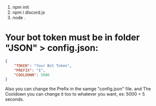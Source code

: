 1. npm init
2. npm i discord.js
3. node .

# Your bot token must be in folder "JSON" > config.json:
```json
{
    "TOKEN": "Your Bot Token",
    "PREFIX": "$",
    "COOLDOWN": 5000
}
```
Also you can change the Prefix in the samge "config.json" file. and The Cooldown you can change it too to whatever you want, ex: 5000 = 5 seconds.
